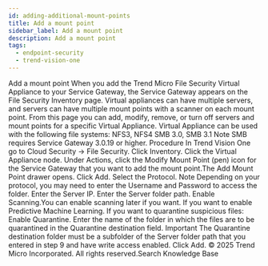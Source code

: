 ```yaml
---
id: adding-additional-mount-points
title: Add a mount point
sidebar_label: Add a mount point
description: Add a mount point
tags:
  - endpoint-security
  - trend-vision-one
---
```


 Add a mount point When you add the Trend Micro File Security Virtual Appliance to your Service Gateway, the Service Gateway appears on the File Security Inventory page. Virtual appliances can have multiple servers, and servers can have multiple mount points with a scanner on each mount point. From this page you can add, modify, remove, or turn off servers and mount points for a specific Virtual Appliance. Virtual Appliance can be used with the following file systems: NFS3, NFS4 SMB 3.0, SMB 3.1 Note SMB requires Service Gateway 3.0.19 or higher. Procedure In Trend Vision One go to Cloud Security → File Security. Click Inventory. Click the Virtual Appliance node. Under Actions, click the Modify Mount Point (pen) icon for the Service Gateway that you want to add the mount point.The Add Mount Point drawer opens. Click Add. Select the Protocol. Note Depending on your protocol, you may need to enter the Username and Password to access the folder. Enter the Server IP. Enter the Server folder path. Enable Scanning.You can enable scanning later if you want. If you want to enable Predictive Machine Learning. If you want to quarantine suspicious files: Enable Quarantine. Enter the name of the folder in which the files are to be quarantined in the Quarantine destination field. Important The Quarantine destination folder must be a subfolder of the Server folder path that you entered in step 9 and have write access enabled. Click Add. © 2025 Trend Micro Incorporated. All rights reserved.Search Knowledge Base